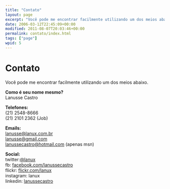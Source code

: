 ```yaml
---
title: "Contato"
layout: page
excerpt: "Você pode me encontrar facilmente utilizando um dos meios abaixo. Como é seu nome mesmo? Lanusse Castro Telefones: (21) 2548-8666 (21) 2101 2362 (Job) Emails: lanusse@lanux.com.br lanusse@gmail.com lanussecastro@hotmail.com (apenas msn) Social: twitter:@lanux fb: facebook.com/lanussecastro flickr: flickr.com/lanux instagram: lanux linkedin: lanussecastro"
date: 2006-03-12T22:45:09+00:00
modified: 2011-08-07T20:03:46+00:00
permalink: contato/index.html
tags: ["page"]
wpid: 5
---
```


# Contato

Você pode me encontrar facilmente utilizando um dos meios abaixo.

**Como é seu nome mesmo?**  
Lanusse Castro

**Telefones:**  
(21) 2548-8666  
(21) 2101 2362 (Job)

**Emails:**  
lanusse@lanux.com.br  
lanusse@gmail.com   
lanussecastro@hotmail.com (apenas msn)

**Social:**  
twitter:[@lanux](http://twitter.com/lanux)  
fb: [facebook.com/lanussecastro](http://facebook.com/lanussecastro)  
flickr: [flickr.com/lanux](http://flickr.com/lanux)  
instagram: lanux  
linkedin: [lanussecastro](http://www.linkedin.com/in/lanussecastro)